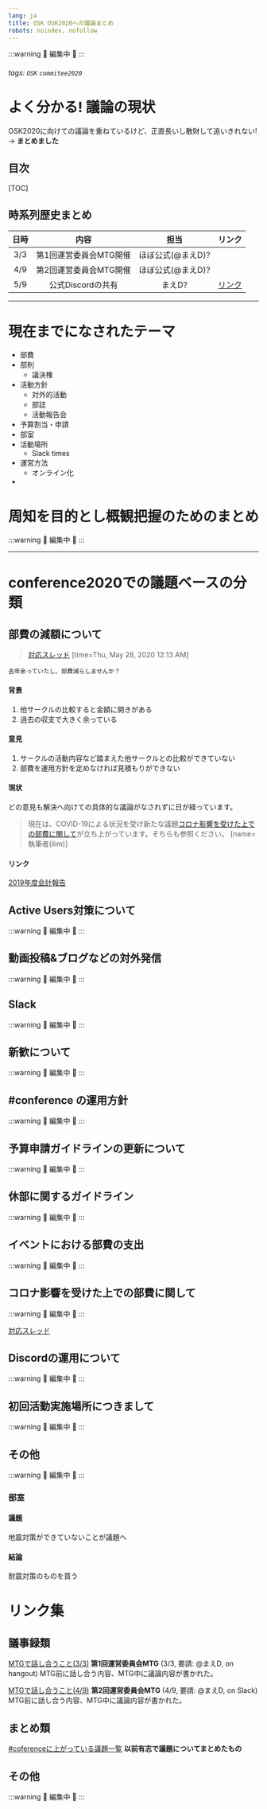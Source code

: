 ```yaml
---
lang: ja
title: OSK OSK2020への議論まとめ
robots: noindex, nofollow
---
```


:::warning
:construction: 編集中 :wrench:
:::

###### tags: `OSK` `commitee2020`


# よく分かる! 議論の現状
OSK2020に向けての議論を重ねているけど、正直長いし散財して追いきれない!
→ **まとめました**

<!--
各テーマ、スマホやPCで見たとき1スクロール以内に収まることを目標に
-->


## 目次
[TOC]

## 時系列歴史まとめ


| 日時 | 内容 | 担当 | リンク |
|:---:|:---:|:---:|:---:|
| 3/3 | 第1回運営委員会MTG開催 | ほぼ公式(@まえD)? | |
| 4/9 | 第2回運営委員会MTG開催 | ほぼ公式(@まえD)? | |
| 5/9 | 公式Discordの共有 | まえD? | [リンク](https://osk2019.slack.com/archives/CGN2A8PUM/p1589886638050400) |

___

# 現在までになされたテーマ
* 部費
* 部則
  * 議決権 
* 活動方針
  * 対外的活動
  * 部誌
  * 活動報告会
* 予算割当・申請
* 部室
* 活動場所
  * Slack times
* 運営方法
  * オンライン化
* 


# 周知を目的とし概観把握のためのまとめ

:::warning
:construction: 編集中 :wrench:
:::

<!-- ## 環境
活動場所(オンライン)
活動時期
部室
運営方法
部費 -->

- - -

# conference2020での議題ベースの分類
<!--
時系列順
-->

## 部費の減額について
> [対応スレッド](https://osk2019.slack.com/archives/C010L5UGTJM/p1585280354005900)
> [time=Thu, May 28, 2020 12:13 AM]

```
去年余っていたし、部費減らしませんか？
```

#### 背景
1. 他サークルの比較すると金額に開きがある
2. 過去の収支で大きく余っている

#### 意見
1. サークルの活動内容など踏まえた他サークルとの比較ができていない
2. 部費を運用方針を定めなければ見積もりができない

#### 現状
どの意見も解決へ向けての具体的な議論がなされずに日が経っています。
> 現在は、COVID-19による状況を受け新たな議題[コロナ影響を受けた上での部費に関して](#コロナ影響を受けた上での部費に関して)が立ち上がっています。そちらも参照ください。
> [name=執筆者(ilim)]

#### リンク
[2019年度会計報告](https://docs.google.com/spreadsheets/d/1O4bLfHzKMRxuBDZFyEQdiiqck-zZlM4QLhGDtoVE0ns)


## Active Users対策について
:::warning
:construction: 編集中 :wrench:
:::

## 動画投稿&ブログなどの対外発信
:::warning
:construction: 編集中 :wrench:
:::

## Slack 
:::warning
:construction: 編集中 :wrench:
:::

## 新歓について
:::warning
:construction: 編集中 :wrench:
:::

## #conference の運用方針
:::warning
:construction: 編集中 :wrench:
:::

## 予算申請ガイドラインの更新について
:::warning
:construction: 編集中 :wrench:
:::

## 休部に関するガイドライン
:::warning
:construction: 編集中 :wrench:
:::

## イベントにおける部費の支出
:::warning
:construction: 編集中 :wrench:
:::

## コロナ影響を受けた上での部費に関して
:::warning
:construction: 編集中 :wrench:
:::

[対応スレッド](/https://osk2019.slack.com/archives/C010L5UGTJM/p1590469385442900)

## Discordの運用について
:::warning
:construction: 編集中 :wrench:
:::

## 初回活動実施場所につきまして
:::warning
:construction: 編集中 :wrench:
:::

## その他
:::warning
:construction: 編集中 :wrench:
:::
### 部室
#### 議題
地震対策ができていないことが議題へ
#### 結論
耐震対策のものを買う


# リンク集
<!--
時系列順に書いていきます
MTGなどに対応するリンクの場合、当時を思い出せるよう付加情報(回数や)を書きます。

原則 viewやeditのリンクにはしていません。この場合閲覧者の直近のモードに依存して、同じモードにて開かれる。
-->

## 議事録類
[MTGで話し合うこと(3/3)](/HZ2na0veSVSvgnwzSoaocw)
**第1回運営委員会MTG** (3/3, 要請: @まえD, on hangout)
MTG前に話し合う内容、MTG中に議論内容が書かれた。

[MTGで話し合うこと(4/9)](/DDy30BjsTMqhSE65AXcL4g)
**第2回運営委員会MTG** (4/9, 要請: @まえD, on Slack)
MTG前に話し合う内容、MTG中に議論内容が書かれた。

## まとめ類

[#coferenceに上がっている議題一覧](/v-2lOsYdSFO8x2Rdi4C3jA)
**以前有志で議題についてまとめたもの**

## その他
:::warning
:construction: 編集中 :wrench:
:::
